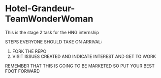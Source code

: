 # Hotel-Grandeur-TeamWonderWoman
This is the stage 2 task for the HNG internship

STEPS EVERYONE SHOULD TAKE ON ARRIVAL:
1. FORK THE REPO
2. VISIT ISSUES CREATED AND INDICATE INTEREST AND GET TO WORK

REMEMBER THAT THIS IS GOING TO BE MARKETED SO PUT YOUR BEST FOOT FORWARD
